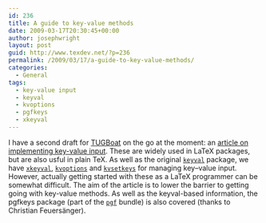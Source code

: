 ```yaml
---
id: 236
title: A guide to key-value methods
date: 2009-03-17T20:30:45+00:00
author: josephwright
layout: post
guid: http://www.texdev.net/?p=236
permalink: /2009/03/17/a-guide-to-key-value-methods/
categories:
  - General
tags:
  - key-value input
  - keyval
  - kvoptions
  - pgfkeys
  - xkeyval
---
```

I have a second draft for [TUGBoat](https://tug.org/tugboat/) on the go at the moment: an [article on implementing key-value input](/wp-content/uploads/2009/03/keyval.pdf). These are widely used in LaTeX packages, but are also usful in plain TeX. As well as the original [`keyval`](https://ctan.org/pkg/keyval) package, we have [`xkeyval`](https://ctan.org/pkg/xkeyval), [`kvoptions`](https://ctan.org/pkg/kvoptions) and [`kvsetkeys`](https://ctan.org/pkg/kvsetkeys) for managing key–value input. However, actually getting started with these as a LaTeX programmer can be somewhat difficult. The aim of the article is to lower the barrier to getting going with key-value methods. As well as the keyval-based information, the pgfkeys package (part of the [`pgf`](https://ctan.org/pkg/pgf) bundle) is also covered (thanks to Christian Feuersänger).
